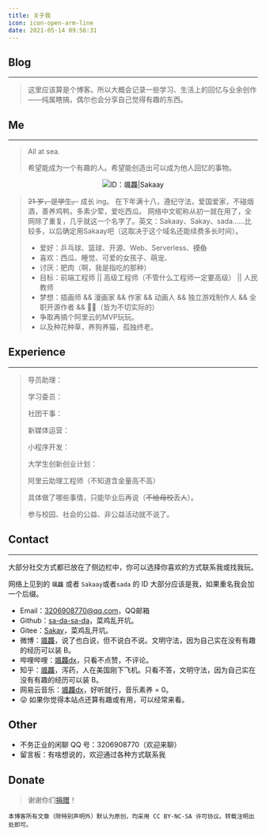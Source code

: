 ```yaml
---
title: 关于我
icon: icon-open-arm-line
date: 2021-05-14 09:56:31
---
```


## Blog

----

>这里应该算是个博客。所以大概会记录一些学习、生活上的回忆与业余创作——纯属瞎搞，偶尔也会分享自己觉得有趣的东西。

## Me

-----

>All at sea.
>
>希望能成为一个有趣的人。希望能创造出可以成为他人回忆的事物。

<div width:30px;height:30px;border:1px;border-radius:50%;> 
<center>
<img title="ID：颯龘|Sakaay" src="https://moodle-img-video.oss-cn-zhangjiakou.aliyuncs.com/img/%E5%BE%AE%E4%BF%A1%E5%A4%B4%E5%83%8F.jpg">
</center>
</div>

>~~21 岁，是学生。~~ 成长 ing。
>在下年满十八，遵纪守法，爱国爱家，不碰烟酒，善养鸡鸭，多素少荤，爱吃西瓜。
>网络中文昵称从初一就在用了，全网除了重复，几乎就这一个名字了。英文：Sakaay、Sakay、sada……比较多，以后确定用Sakaay吧（这取决于这个域名还能续费多长时间）。
>- 爱好：乒乓球、篮球、开源、Web、Serverless、~~摸鱼~~
>- 喜欢：西瓜、睡觉、可爱的女孩子、萌宠、
>- 讨厌：肥肉（啊，我是指吃的那种）
>- 目标：前端工程师 || 高级工程师（不管什么工程师一定要高级） || 人民教师
>- 梦想：插画师 && 漫画家 && 作家 && 动画人 && 独立游戏制作人 && 全职开源作者 && 🦸‍♂️（皆为不切实际的）
>- 争取再搞个阿里云的MVP玩玩。
>- 以及种花种草，养狗养猫，孤独终老。

## Experience

----

>导员助理：
>
>学习委员：
>
>社团干事：
>
>新媒体运营：
>
>小程序开发：
>
>大学生创新创业计划：
>
>阿里云助理工程师（不知道含金量高不高）
>
>具体做了哪些事情，只能毕业后再说（~~不给母校丢人~~）。
>
>参与校园、社会的公益、非公益活动就不说了。

## Contact

----

大部分社交方式都已放在了侧边栏中，你可以选择你喜欢的方式联系我或找我玩。

网络上见到的 `颯龘` 或者 `Sakaay`或者`sada` 的 ID 大部分应该是我，如果重名我会加一个后缀。

- Email：<a href="3206908770@qq.com">3206908770@qq.com</a>，QQ邮箱
- Github：<a href="https://github.com/sa-da-sa-da">sa-da-sa-da</a>，菜鸡乱开坑。
- Gitee：<a href="https://gitee.com/sakay">Sakay</a>，菜鸡乱开坑。
- 微博：<a href="https://weibo.com/sakaay">颯龘</a>，说了也白说，但不说白不说。文明守法，因为自己实在没有有趣的经历可以装 B。
- 哔哩哔哩：<a href="https://space.bilibili.com/485696789">颯龘dx</a>，只看不点赞，不评论。
- 知乎：<a href="https://www.zhihu.com/people/sa-ta-51">颯龘</a>，泻药，人在美国刚下飞机。只看不答，文明守法，因为自己实在没有有趣的经历可以装 B。
- 网易云音乐：<a href="https://music.163.com/#/user/home?id=3869858394" ba>颯龘dx</a>，好听就行，音乐素养 = 0。
- 😜 如果你觉得本站点还算有趣或有用，可以经常来看。

## Other

- 不务正业的闲聊 QQ 号：3206908770（欢迎来聊）
- 留言板：有啥想说的，欢迎通过各种方式联系我

## Donate
>
>谢谢你们<a href="donate.sakaay.com">捐赠</a>！

```
本博客所有文章（除特别声明外）默认为原创，均采用 CC BY-NC-SA 许可协议。转载注明出处即可。
```
